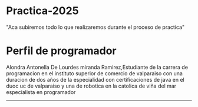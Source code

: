 # Practica-2025
"Aca subiremos todo lo que realizaremos durante el proceso de practica"
<h1>Perfil de programador</h1>
<p>Alondra Antonella De Lourdes miranda Ramirez,Estudiante de la carrera de programacion 
  en el  instituto superior de comercio de valparaiso con una duracion de dos años de la especialidad
  con certificaciones de java en el duoc uc de valparaiso y una de robotica en la catolica de viña del mar
  especialista en programador 
</p>
<hr>
<h2></h2>
